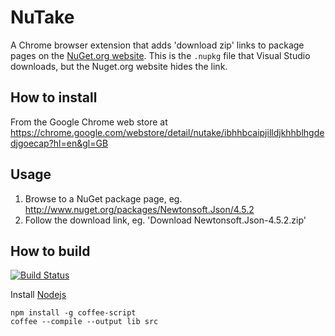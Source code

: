 NuTake
=====

A Chrome browser extension that adds 'download zip' links to package pages on the [NuGet.org website](http://nuget.org). This is the `.nupkg` file that Visual Studio downloads, but the Nuget.org website hides the link.

How to install
------------

From the Google Chrome web store at https://chrome.google.com/webstore/detail/nutake/ibhhbcaipjilldjkhhblhgdedjgoecap?hl=en&gl=GB

Usage
-----

1. Browse to a NuGet package page, eg. http://www.nuget.org/packages/Newtonsoft.Json/4.5.2
2. Follow the download link, eg. 'Download Newtonsoft.Json-4.5.2.zip'

How to build
----------

[![Build Status](https://travis-ci.org/colonelpanic/nutake.png)](https://travis-ci.org/colonelpanic/nutake)

Install [Nodejs](http://nodejs.org)

    npm install -g coffee-script
    coffee --compile --output lib src
